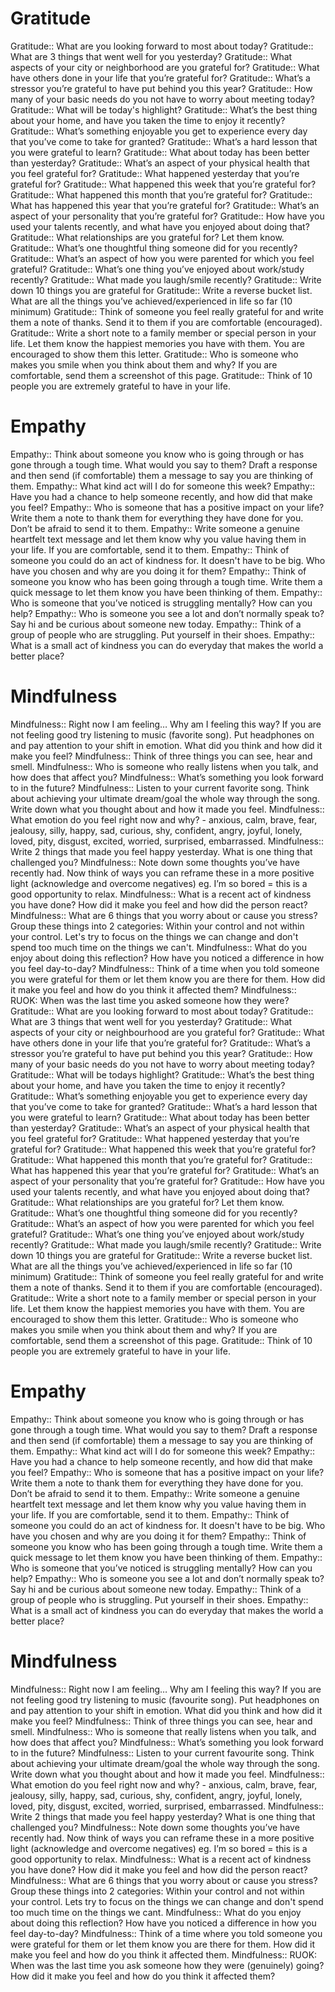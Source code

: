 # Gratitude
Gratitude:: What are you looking forward to most about today?
Gratitude:: What are 3 things that went well for you yesterday?
Gratitude:: What aspects of your city or neighborhood are you grateful for?
Gratitude:: What have others done in your life that you’re grateful for?
Gratitude:: What’s a stressor you’re grateful to have put behind you this year?
Gratitude:: How many of your basic needs do you not have to worry about meeting today?
Gratitude:: What will be today's highlight?
Gratitude:: What’s the best thing about your home, and have you taken the time to enjoy it recently?
Gratitude:: What’s something enjoyable you get to experience every day that you’ve come to take for granted?
Gratitude:: What’s a hard lesson that you were grateful to learn?
Gratitude:: What about today has been better than yesterday?
Gratitude:: What’s an aspect of your physical health that you feel grateful for?
Gratitude:: What happened yesterday that you’re grateful for?
Gratitude:: What happened this week that you’re grateful for?
Gratitude:: What happened this month that you’re grateful for?
Gratitude:: What has happened this year that you’re grateful for?
Gratitude:: What’s an aspect of your personality that you’re grateful for?
Gratitude:: How have you used your talents recently, and what have you enjoyed about doing that?
Gratitude:: What relationships are you grateful for? Let them know.
Gratitude:: What’s one thoughtful thing someone did for you recently?
Gratitude:: What’s an aspect of how you were parented for which you feel grateful?
Gratitude:: What’s one thing you’ve enjoyed about work/study recently?
Gratitude:: What made you laugh/smile recently?
Gratitude:: Write down 10 things you are grateful for
Gratitude:: Write a reverse bucket list. What are all the things you’ve achieved/experienced in life so far (10 minimum)
Gratitude:: Think of someone you feel really grateful for and write them a note of thanks. Send it to them if you are comfortable (encouraged).
Gratitude:: Write a short note to a family member or special person in your life. Let them know the happiest memories you have with them. You are encouraged to show them this letter.
Gratitude:: Who is someone who makes you smile when you think about them and why? If you are comfortable, send them a screenshot of this page.
Gratitude:: Think of 10 people you are extremely grateful to have in your life.

# Empathy
Empathy:: Think about someone you know who is going through or has gone through a tough time. What would you say to them? Draft a response and then send (if comfortable) them a message to say you are thinking of them.
Empathy:: What kind act will I do for someone this week?
Empathy:: Have you had a chance to help someone recently, and how did that make you feel?
Empathy:: Who is someone that has a positive impact on your life? Write them a note to thank them for everything they have done for you. Don’t be afraid to send it to them.
Empathy:: Write someone a genuine heartfelt text message and let them know why you value having them in your life. If you are comfortable, send it to them.
Empathy:: Think of someone you could do an act of kindness for. It doesn't have to be big. Who have you chosen and why are you doing it for them?
Empathy:: Think of someone you know who has been going through a tough time. Write them a quick message to let them know you have been thinking of them.
Empathy:: Who is someone that you’ve noticed is struggling mentally? How can you help?
Empathy:: Who is someone you see a lot and don’t normally speak to? Say hi and be curious about someone new today.
Empathy:: Think of a group of people who are struggling. Put yourself in their shoes.
Empathy:: What is a small act of kindness you can do everyday that makes the world a better place?

# Mindfulness
Mindfulness:: Right now I am feeling… Why am I feeling this way? If you are not feeling good try listening to music (favorite song). Put headphones on and pay attention to your shift in emotion. What did you think and how did it make you feel?
Mindfulness:: Think of three things you can see, hear and smell.
Mindfulness:: Who is someone who really listens when you talk, and how does that affect you?
Mindfulness:: What’s something you look forward to in the future?
Mindfulness:: Listen to your current favorite song. Think about achieving your ultimate dream/goal the whole way through the song. Write down what you thought about and how it made you feel.
Mindfulness:: What emotion do you feel right now and why? - anxious, calm, brave, fear, jealousy, silly, happy, sad, curious, shy, confident, angry, joyful, lonely, loved, pity, disgust, excited, worried, surprised, embarrassed.
Mindfulness:: Write 2 things that made you feel happy yesterday. What is one thing that challenged you?
Mindfulness:: Note down some thoughts you’ve have recently had. Now think of ways you can reframe these in a more positive light (acknowledge and overcome negatives) eg. I’m so bored = this is a good opportunity to relax.
Mindfulness:: What is a recent act of kindness you have done? How did it make you feel and how did the person react?
Mindfulness:: What are 6 things that you worry about or cause you stress? Group these things into 2 categories: Within your control and not within your control. Let's try to focus on the things we can change and don't spend too much time on the things we can't.
Mindfulness:: What do you enjoy about doing this reflection? How have you noticed a difference in how you feel day-to-day?
Mindfulness:: Think of a time when you told someone you were grateful for them or let them know you are there for them. How did it make you feel and how do you think it affected them?
Mindfulness:: RUOK: When was the last time you asked someone how they were?
Gratitude:: What are you looking forward to most about today?
Gratitude:: What are 3 things that went well for you yesterday?
Gratitude:: What aspects of your city or neighbourhood are you grateful for?
Gratitude:: What have others done in your life that you’re grateful for?
Gratitude:: What’s a stressor you’re grateful to have put behind you this year?
Gratitude:: How many of your basic needs do you not have to worry about meeting today?
Gratitude:: What will be todays highlight?
Gratitude:: What’s the best thing about your home, and have you taken the time to enjoy it recently?
Gratitude:: What’s something enjoyable you get to experience every day that you’ve come to take for granted?
Gratitude:: What’s a hard lesson that you were grateful to learn?
Gratitude:: What about today has been better than yesterday?
Gratitude:: What’s an aspect of your physical health that you feel grateful for?
Gratitude:: What happened yesterday that you’re grateful for?
Gratitude:: What happened this week that you’re grateful for?
Gratitude:: What happened this month that you’re grateful for?
Gratitude:: What has happened this year that you’re grateful for?
Gratitude:: What’s an aspect of your personality that you’re grateful for?
Gratitude:: How have you used your talents recently, and what have you enjoyed about doing that?
Gratitude:: What relationships are you grateful for? Let them know.
Gratitude:: What’s one thoughtful thing someone did for you recently?
Gratitude:: What’s an aspect of how you were parented for which you feel grateful?
Gratitude:: What’s one thing you’ve enjoyed about work/study recently?
Gratitude:: What made you laugh/smile recently?
Gratitude:: Write down 10 things you are grateful for
Gratitude:: Write a reverse bucket list. What are all the things you’ve achieved/experienced in life so far (10 minimum)
Gratitude:: Think of someone you feel really grateful for and write them a note of thanks. Send it to them if you are comfortable (encouraged).
Gratitude:: Write a short note to a family member or special person in your life. Let them know the happiest memories you have with them. You are encouraged to show them this letter.
Gratitude:: Who is someone who makes you smile when you think about them and why? If you are comfortable, send them a screenshot of this page.
Gratitude:: Think of 10 people you are extremely grateful to have in your life.

# Empathy
Empathy:: Think about someone you know who is going through or has gone through a tough time. What would you say to them? Draft a response and then send (if comfortable) them a message to say you are thinking of them.
Empathy:: What kind act will I do for someone this week?
Empathy:: Have you had a chance to help someone recently, and how did that make you feel?
Empathy:: Who is someone that has a positive impact on your life? Write them a note to thank them for everything they have done for you. Don’t be afraid to send it to them.
Empathy:: Write someone a genuine heartfelt text message and let them know why you value having them in your life. If you are comfortable, send it to them.
Empathy:: Think of someone you could do an act of kindness for. It doesn't have to be big. Who have you chosen and why are you doing it for them?
Empathy:: Think of someone you know who has been going through a tough time. Write them a quick message to let them know you have been thinking of them.
Empathy:: Who is someone that you’ve noticed is struggling mentally? How can you help?
Empathy:: Who is someone you see a lot and don’t normally speak to? Say hi and be curious about someone new today.
Empathy:: Think of a group of people who is struggling. Put yourself in their shoes.
Empathy:: What is a small act of kindness you can do everyday that makes the world a better place?

# Mindfulness
Mindfulness:: Right now I am feeling… Why am I feeling this way? If you are not feeling good try listening to music (favourite song). Put headphones on and pay attention to your shift in emotion. What did you think and how did it make you feel?
Mindfulness:: Think of three things you can see, hear and smell.
Mindfulness:: Who is someone that really listens when you talk, and how does that affect you?
Mindfulness:: What’s something you look forward to in the future?
Mindfulness:: Listen to your current favourite song. Think about achieving your ultimate dream/goal the whole way through the song. Write down what you thought about and how it made you feel.
Mindfulness:: What emotion do you feel right now and why? - anxious, calm, brave, fear, jealousy, silly, happy, sad, curious, shy, confident, angry, joyful, lonely, loved, pity, disgust, excited, worried, surprised, embarrassed.
Mindfulness:: Write 2 things that made you feel happy yesterday? What is one thing that challenged you?
Mindfulness:: Note down some thoughts you’ve have recently had. Now think of ways you can reframe these in a more positive light (acknowledge and overcome negatives) eg. I’m so bored = this is a good opportunity to relax.
Mindfulness:: What is a recent act of kindness you have done? How did it make you feel and how did the person react?
Mindfulness:: What are 6 things that you worry about or cause you stress? Group these things into 2 categories: Within your control and not within your control. Lets try to focus on the things we can change and don't spend too much time on the things we cant.
Mindfulness:: What do you enjoy about doing this reflection? How have you noticed a difference in how you feel day-to-day?
Mindfulness:: Think of a time where you told someone you were grateful for them or let them know you are there for them. How did it make you feel and how do you think it affected them.
Mindfulness:: RUOK: When was the last time you ask someone how they were (genuinely) going? How did it make you feel and how do you think it affected them?
